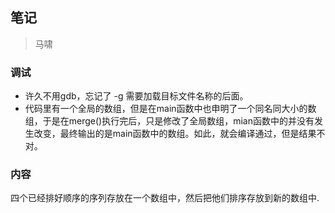 ## 笔记

> 马啸

### 调试

- 许久不用gdb，忘记了 -g 需要加载目标文件名称的后面。
- 代码里有一个全局的数组，但是在main函数中也申明了一个同名同大小的数组，于是在merge()执行完后，只是修改了全局数组，mian函数中的并没有发生改变，最终输出的是main函数中的数组。如此，就会编译通过，但是结果不对。

### 内容
四个已经排好顺序的序列存放在一个数组中，然后把他们排序存放到新的数组中.
